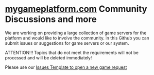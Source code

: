 # [mygameplatform.com](mygameplatform.com) Community Discussions and more
We are working on providing a large collection of game servers for the platform and would like to involve the community. In this Github you can submit issues or suggestions for game servers or our system.

ATTENTION!!! Topics that do not meet the requirements will not be processed and will be deleted immediately!

Please use our [Issues Template to open a new game request](https://github.com/mygameplatform/public/issues/new/choose)
